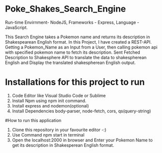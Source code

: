# Poke_Shakes_Search_Engine

Run-time Envirnment- NodeJS, Frameworks - Express, Language - JavaScript.

This Search Engine takes a Pokemon name and returns its description in Shakespearean English format.
In this Project, I have created a REST-API. Getting a Pokemon_Name as an Input from a User, then calling pokemon api with specified pokemon name to fetch its description. 
Sent Fetched Description to Shakesphere API to translate the data to shakespherean English and Display the translated shakespherean English output.

# Installations for this project to run
1. Code Editor like Visual Studio Code or Sublime 
2. Install Npm using npm init command.
3. Install express and nodemon(optional)
4. Install Dependencies body-parser, node-fetch, cors, qs(query-string)

#How to run this application
1. Clone this repository in your favourite editor -:)
2. Use Command npm start in terminal 
3. Open the localhost:2000 in browser and Enter your Pokemon Name to get its description in Shakesperean English format.

